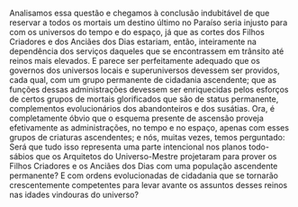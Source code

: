 ﻿Analisamos essa questão e chegamos à conclusão indubitável de que reservar a todos os mortais um destino último no Paraíso seria injusto para com os universos do tempo e do espaço, já que as cortes dos Filhos Criadores e dos Anciães dos Dias estariam, então, inteiramente na dependência dos serviços daqueles que se encontrassem em trânsito até reinos mais elevados. E parece ser perfeitamente adequado que os governos dos universos locais e superuniversos devessem ser providos, cada qual, com um grupo permanente de cidadania ascendente; que as funções dessas administrações devessem ser enriquecidas pelos esforços de certos grupos de mortais glorificados que são de status permanente, complementos evolucionários dos abandonteiros e dos susátias. Ora, é completamente óbvio que o esquema presente de ascensão proveja efetivamente as administrações, no tempo e no espaço, apenas com esses grupos de criaturas ascendentes; e nós, muitas vezes, temos perguntado: Será que tudo isso representa uma parte intencional nos planos todo-sábios que os Arquitetos do Universo-Mestre projetaram para prover os Filhos Criadores e os Anciães dos Dias com uma população ascendente permanente? E com ordens evolucionadas de cidadania que se tornarão crescentemente competentes para levar avante os assuntos desses reinos nas idades vindouras do universo?